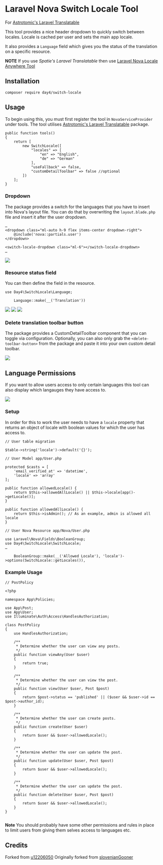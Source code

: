 # Laravel Nova Switch Locale Tool

For [Astrotomic's Laravel Translatable](https://docs.astrotomic.info/laravel-translatable/)

This tool provides a nice header dropdown to quickly switch between locales. Locale is cached per user and sets the main app locale.

It also provides a `Language` field which gives you the status of the translation on a specific resource.

**NOTE** If you use *Spatie's Laravel Translatable* then use [Laravel Nova Locale Anywhere Tool](https://github.com/slovenianGooner/locale-anywhere)

## Installation

```
composer require day4/switch-locale
```

## Usage

To begin using this, you must first register the tool in `NovaServiceProvider` under tools. The tool utilises [Astrotomic's Laravel Translatable](https://docs.astrotomic.info/laravel-translatable/) package.

```
public function tools()
{
    return [
        new SwitchLocale([
            "locales" => [
                "en" => "English",
                "de" => "German"
            ],
            "useFallback" => false,
            "customDetailToolbar" => false //optional
        ])
    ];
}
```



### Dropdown

The package provides a switch for the languages that you have to insert into Nova's layout file. You can do that by overwriting the `layout.blade.php` file and insert it after the user dropdown.

```
…
<dropdown class="ml-auto h-9 flex items-center dropdown-right">
    @include('nova::partials.user')
</dropdown>

<switch-locale-dropdown class="ml-6"></switch-locale-dropdown>
…
```

![](/screens/dropdown.png)

### Resource status field

You can then define the field in the resource.

```
use Day4\SwitchLocale\Language;

    Language::make(__('Translation'))
```

![](/screens/formField.png)
![](/screens/indexView.png)
![](/screens/detailField.png)

### Delete translation toolbar button

The package provides a CustomDetailToolbar component that you can toggle via configuration. Optionally, you can also only grab the `<delete-toolbar-button>` from the package and paste it into your own custom detail toolbar.

![](/screens/toolbar.png)


## Language Permissions

If you want to allow users access to only certain languages this tool can also display which langauges they have access to.

![](/screens/dropdownAccess.png)

### Setup

In order for this to work the user needs to have a `locale` property that returns an object of locale with boolean values for which the user has access to.

```
// User table migration

$table->string('locale')->default('{}');
```

```
// User Model app/User.php

protected $casts = [
    'email_verified_at' => 'datetime',
    'locale' => 'array'
];

public function allowedLocale() {
    return $this->allowedAllLocale() || $this->locale[app()->getLocale()];
}

public function allowedAllLocale() {
    return $this->isAdmin(); // As an example, admin is allowed all locale
}
```

```
// User Nova Resource app/Nova/User.php

use Laravel\Nova\Fields\BooleanGroup;
use Day4\SwitchLocale\SwitchLocale;
…

    BooleanGroup::make(__('Allowed Locale'), 'locale')->options(SwitchLocale::getLocales()),
```

### Example Usage

```
// PostPolicy

<?php

namespace App\Policies;

use App\Post;
use App\User;
use Illuminate\Auth\Access\HandlesAuthorization;

class PostPolicy
{
    use HandlesAuthorization;

    /**
     * Determine whether the user can view any posts.
     */
    public function viewAny(User $user)
    {
        return true;
    }

    /**
     * Determine whether the user can view the post.
     */
    public function view(User $user, Post $post)
    {
        return $post->status == 'published' || ($user && $user->id == $post->author_id);
    }

    /**
     * Determine whether the user can create posts.
     */
    public function create(User $user)
    {
        return $user && $user->allowedLocale();
    }

    /**
     * Determine whether the user can update the post.
     */
    public function update(User $user, Post $post)
    {
        return $user && $user->allowedLocale();
    }

    /**
     * Determine whether the user can update the post.
     */
    public function delete(User $user, Post $post)
    {
        return $user && $user->allowedLocale();
    }
}


```

**Note** You should probably have some other permissions and rules in place to limit users from giving them selves access to languages etc.

## Credits
Forked from [u12206050](https://github.com/u12206050/switch-locale)
Originally forked from [slovenianGooner](https://github.com/slovenianGooner/locale-anywhere)

